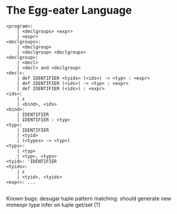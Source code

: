 # The Egg-eater Language

```
<program>:
	| <declgroups> <expr>
	| <expr>
<declgroups>:
	| <declgroup>
	| <declgroup> <declgroups>
<declgroup>:
	| <decl>
	| <decl> and <declgroup>
<decl>:
	| def IDENTIFIER <tyids> (<ids>) -> <typ> : <expr>                
	| def IDENTIFIER (<ids>) -> <typ> : <expr>
	| def IDENTIFIER (<ids>) : <expr>
<ids>:
	| ε
	| <bind>, <ids>
<bind>:
	| IDENTIFIER
	| IDENTIFIER : <typ>
<typ>:
	| IDENTIFIER
	| <tyid>
	| (<types> -> <typ>)
<typs>:
	| <typ>
	| <typ>, <typs>
<tyid>: 'IDENTIFIER 
<tyids>:
	| ε
	| <tyid>, <tyids>
<expr>: ...


```



Known bugs: 
desugar tuple pattern matching: should generate new immexpr
type infer on tuple get/set (?)



